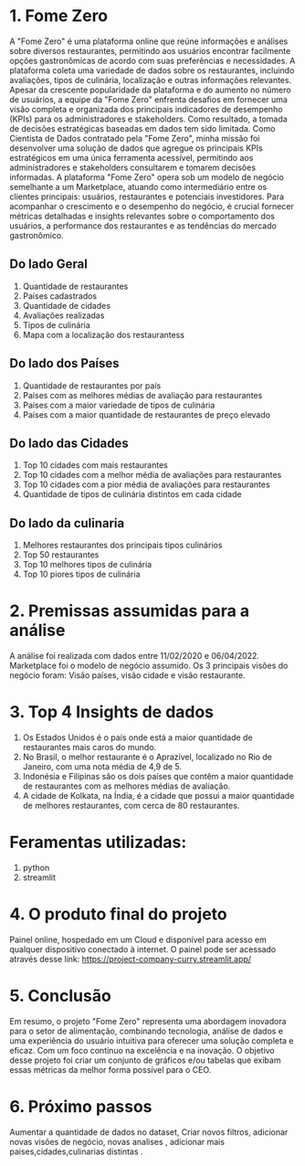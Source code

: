 # 1. Fome Zero
A "Fome Zero" é uma plataforma online que reúne informações e análises sobre diversos restaurantes, permitindo aos usuários encontrar facilmente opções gastronômicas de acordo com suas preferências e necessidades. A plataforma coleta uma variedade de dados sobre os restaurantes, incluindo avaliações, tipos de culinária, localização e outras informações relevantes.
Apesar da crescente popularidade da plataforma e do aumento no número de usuários, a equipe da "Fome Zero" enfrenta desafios em fornecer uma visão completa e organizada dos principais indicadores de desempenho (KPIs) para os administradores e stakeholders. Como resultado, a tomada de decisões estratégicas baseadas em dados tem sido limitada.
Como Cientista de Dados contratado pela "Fome Zero", minha missão foi desenvolver uma solução de dados que agregue os principais KPIs estratégicos em uma única ferramenta acessível, permitindo aos administradores e stakeholders consultarem e tomarem decisões informadas.
A plataforma "Fome Zero" opera sob um modelo de negócio semelhante a um Marketplace, atuando como intermediário entre os clientes principais: usuários, restaurantes e potenciais investidores. Para acompanhar o crescimento e o desempenho do negócio, é crucial fornecer métricas detalhadas e insights relevantes sobre o comportamento dos usuários, a performance dos restaurantes e as tendências do mercado gastronômico.

## Do lado Geral
1. Quantidade de restaurantes
2. Países cadastrados
3. Quantidade de cidades
4. Avaliações realizadas
5. Tipos de culinária
6. Mapa com a localização dos restaurantess
## Do lado dos Países
1. Quantidade de restaurantes por país
2. Países com as melhores médias de avaliação para restaurantes
3. Países com a maior variedade de tipos de culinária
4. Países com a maior quantidade de restaurantes de preço elevado
## Do lado das Cidades
1. Top 10 cidades com mais restaurantes
2. Top 10 cidades com a melhor média de avaliações para restaurantes
3. Top 10 cidades com a pior média de avaliações para restaurantes
4. Quantidade de tipos de culinária distintos em cada cidade
## Do lado da culinaria
1. Melhores restaurantes dos principais tipos culinários
2. Top 50 restaurantes
3. Top 10 melhores tipos de culinária
4. Top 10 piores tipos de culinária

# 2. Premissas assumidas para a análise
A análise foi realizada com dados entre 11/02/2020 e 06/04/2022.
Marketplace foi o modelo de negócio assumido.
Os 3 principais visões do negócio foram: Visão países, visão cidade e visão restaurante.

# 3. Top 4 Insights de dados
1. Os Estados Unidos é o país onde está a maior quantidade de restaurantes mais caros do mundo.
2. No Brasil, o melhor restaurante é o Aprazível, localizado no Rio de Janeiro, com uma nota média de 4,9 de 5.
3. Indonésia e Filipinas são os dois países que contêm a maior quantidade de restaurantes com as melhores médias de avaliação.
4. A cidade de Kolkata, na Índia, é a cidade que possui a maior quantidade de melhores restaurantes, com cerca de 80 restaurantes.

# Feramentas utilizadas:
1. python
2. streamlit

# 4. O produto final do projeto
Painel online, hospedado em um Cloud e disponível para acesso em
qualquer dispositivo conectado à internet.
O painel pode ser acessado através desse link: https://project-company-curry.streamlit.app/


# 5. Conclusão
Em resumo, o projeto "Fome Zero" representa uma abordagem inovadora para o setor de alimentação, combinando tecnologia, análise de dados e uma experiência do usuário intuitiva para oferecer uma solução completa e eficaz. Com um foco contínuo na excelência e na inovação.
O objetivo desse projeto foi criar um conjunto de gráficos e/ou tabelas
que exibam essas métricas da melhor forma possível para o CEO.



# 6. Próximo passos
Aumentar a quantidade de dados no dataset,
Criar novos filtros,
adicionar novas visões de negócio,
novas analises ,
adicionar mais paises,cidades,culinarias distintas .





